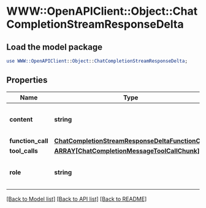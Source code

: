 # WWW::OpenAPIClient::Object::ChatCompletionStreamResponseDelta

## Load the model package
```perl
use WWW::OpenAPIClient::Object::ChatCompletionStreamResponseDelta;
```

## Properties
Name | Type | Description | Notes
------------ | ------------- | ------------- | -------------
**content** | **string** | The contents of the chunk message. | [optional] 
**function_call** | [**ChatCompletionStreamResponseDeltaFunctionCall**](ChatCompletionStreamResponseDeltaFunctionCall.md) |  | [optional] 
**tool_calls** | [**ARRAY[ChatCompletionMessageToolCallChunk]**](ChatCompletionMessageToolCallChunk.md) |  | [optional] 
**role** | **string** | The role of the author of this message. | [optional] 

[[Back to Model list]](../README.md#documentation-for-models) [[Back to API list]](../README.md#documentation-for-api-endpoints) [[Back to README]](../README.md)



